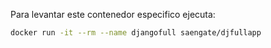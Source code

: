Para levantar este contenedor especifico ejecuta:

```sh
docker run -it --rm --name djangofull saengate/djfullapp
```

